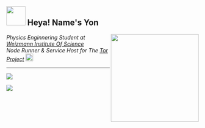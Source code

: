<h2><img src="https://media.giphy.com/media/OpBA2nKQog7LENz8Of/giphy.gif" width="50"> Heya! Name's Yon</h2>

<img align='right' src="https://media.giphy.com/media/3oGRFkmoqoui9nzL2g/giphy.gif" width="230">
<p><em>Physics Enginnering Student at <a href="http://www.unb.br">Weizmann Institute Of Science</a></br>Node Runner & Service Host for The <a href="https://www.torproject.org/">Tor Project</a>  <img src="https://media.giphy.com/media/BK1EfIsdkKZMY/giphy.gif" height="20"> 
</em></p>

<hr	>

<img src="https://gcdnb.pbrd.co/images/Wp3WZ7S5ag7M.png?o=1">

![](https://github-readme-stats.vercel.app/api?username=YonLiud)

